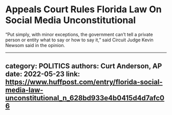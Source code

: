 # Appeals Court Rules Florida Law On Social Media Unconstitutional

“Put simply, with minor exceptions, the government can’t tell a private person or entity what to say or how to say it,” said Circuit Judge Kevin Newsom said in the opinion.

---
category: POLITICS
authors: Curt Anderson, AP
date: 2022-05-23
link: https://www.huffpost.com/entry/florida-social-media-law-unconstitutional_n_628bd933e4b0415d4d7afc06
---
